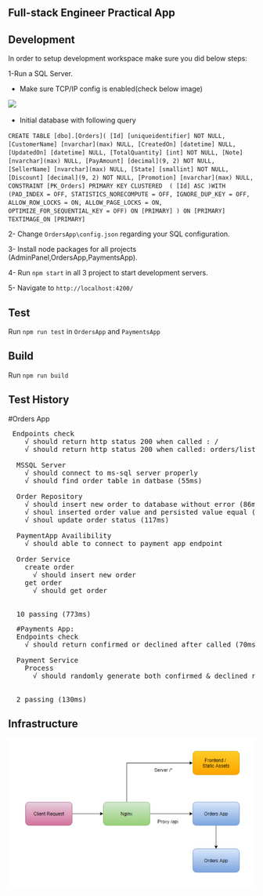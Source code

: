 ## Full-stack Engineer Practical App

## Development
In order to setup development workspace make sure you did below steps:

1-Run a SQL Server.
 - Make sure TCP/IP config is enabled(check below image)
 <img src="https://i.stack.imgur.com/7ElnG.png" width="400">


- Initial database with following query

`
CREATE TABLE [dbo].[Orders](
	[Id] [uniqueidentifier] NOT NULL,
	[CustomerName] [nvarchar](max) NULL,
	[CreatedOn] [datetime] NULL,
	[UpdatedOn] [datetime] NULL,
	[TotalQuantity] [int] NOT NULL,
	[Note] [nvarchar](max) NULL,
	[PayAmount] [decimal](9, 2) NOT NULL,
	[SellerName] [nvarchar](max) NULL,
	[State] [smallint] NOT NULL,
	[Discount] [decimal](9, 2) NOT NULL,
	[Promotion] [nvarchar](max) NULL,
 CONSTRAINT [PK_Orders] PRIMARY KEY CLUSTERED 
(
	[Id] ASC
)WITH (PAD_INDEX = OFF, STATISTICS_NORECOMPUTE = OFF, IGNORE_DUP_KEY = OFF, ALLOW_ROW_LOCKS = ON, ALLOW_PAGE_LOCKS = ON, OPTIMIZE_FOR_SEQUENTIAL_KEY = OFF) ON [PRIMARY]
) ON [PRIMARY] TEXTIMAGE_ON [PRIMARY]
`

2- Change `OrdersApp\config.json` regarding your SQL configuration.


3- Install node packages for all projects (AdminPanel,OrdersApp,PaymentsApp).

4- Run `npm start` in all 3 project to start development servers. 

5- Navigate to `http://localhost:4200/` 


## Test
Run `npm run test` in `OrdersApp` and `PaymentsApp`


## Build
Run `npm run build`


## Test History
#Orders App
<pre>
 Endpoints check
    √ should return http status 200 when called : /
    √ should return http status 200 when called: orders/list (157ms)    

  MSSQL Server
    √ should connect to ms-sql server properly
    √ should find order table in datbase (55ms)

  Order Repository
    √ should insert new order to database without error (86ms)
    √ shoul inserted order value and persisted value equal (52ms)
    √ shoul update order status (117ms)

  PaymentApp Availibility
    √ should able to connect to payment app endpoint

  Order Service
    create order
      √ should insert new order
    get order
      √ should get order


  10 passing (773ms)
</pre>
<pre>
  #Payments App:
  Endpoints check
    √ should return confirmed or declined after called (70ms)

  Payment Service
    Process
      √ should randomly generate both confirmed & declined results in 10 invokes


  2 passing (130ms)
</pre>


## Infrastructure

![alt text](/static-assets/infrastructure.PNG/?raw=true)



